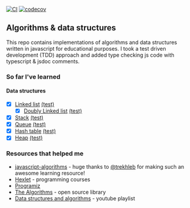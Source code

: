 [![CI](https://github.com/Alex-K1m/algorithms-and-data-structures/actions/workflows/ci.yml/badge.svg)](https://github.com/Alex-K1m/algorithms-and-data-structures/actions/workflows/ci.yml)
[![codecov](https://codecov.io/gh/Alex-K1m/algorithms-and-data-structures/branch/main/graph/badge.svg?token=8AB442KM0N)](https://codecov.io/gh/Alex-K1m/algorithms-and-data-structures)

## Algorithms & data structures

This repo contains implementations of algorithms and data structures written in javascript for educational purposes. I took a test driven development (TDD) approach and added type checking js code with typescript & jsdoc comments.

### So far I've learned

#### Data structures

- [x] [Linked list](/src/data-structures/linked-list/LinkedList.js) [(test)](/src/data-structures/linked-list/LinkedList.test.js)
  - [x] [Doubly Linked list](/src/data-structures/doubly-linked-list/DoublyLinkedList.js) [(test)](/src/data-structures/doubly-linked-list/DoublyLinkedList.test.js)
- [x] [Stack](/src/data-structures/stack/Stack.js) [(test)](/src/data-structures/stack/Stack.test.js)
- [x] [Queue](/src/data-structures/queue/Queue.js) [(test)](/src/data-structures/queue/Queue.test.js)
- [x] [Hash table](/src/data-structures/hash-table/HashTable.js) [(test)](/src/data-structures/hash-table/HashTable.test.js)
- [x] [Heap](/src/data-structures/heap/Heap.js) [(test)](/src/data-structures/heap/Heap.test.js)

### Resources that helped me

- [javascript-algorithms](https://github.com/trekhleb/javascript-algorithms) - huge thanks to [@trekhleb](https://github.com/trekhleb) for making such an awesome learning resource!
- [Hexlet](https://hexlet.io/) - programming courses
- [Programiz](https://www.programiz.com/dsa)
- [The Algorithms](https://the-algorithms.com/) - open source library
- [Data structures and algorithms](https://www.youtube.com/playlist?list=PLLXdhg_r2hKA7DPDsunoDZ-Z769jWn4R8) - youtube playlist
